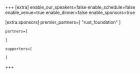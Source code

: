 +++
[extra]
	enable_our_speakers=false
	enable_schedule=false
	enable_venue=true
	enable_dinner=false
	enable_sponsors=true

[extra.sponsors]
	premier_partners=[
		"rust_foundation"
	]

	partners=[

	]
	
	supporters=[

	]
+++